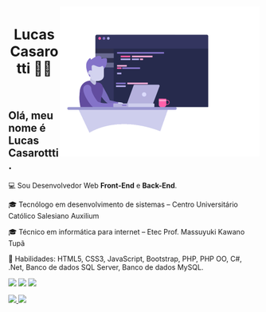 <img src="https://github.com/Lucas-Casarotti/Lucas-Casarotti/blob/main/ilustration.png" min-width="400" max-width="400" width="400" align="right" alt="Lucas Casarotti">
<h1 align="center">Lucas Casarotti 👨‍💻</h1><br>
<h2>Olá, meu nome é Lucas Casarottti.</h2>
<p>💻 Sou Desenvolvedor Web <b>Front-End</b> e <b>Back-End</b>.</p>
<p>🎓 Tecnólogo em desenvolvimento de sistemas – Centro Universitário Católico Salesiano Auxilium</p>
<p>🎓 Técnico em informática para internet – Etec Prof. Massuyuki Kawano Tupã</p> 
<p>🚀 Habilidades: HTML5, CSS3, JavaScript, Bootstrap, PHP, PHP OO, C#, .Net, Banco de dados SQL Server, Banco de dados MySQL.</p>

<p align="left">
  <a href="https://www.linkedin.com/in/lucas-casarotti-655680172/:" alt="Linkedin">
  <img src="https://img.shields.io/badge/-Linkedin-0e76a8?style=for-the-badge&logo=Linkedin&logoColor=white&link=https://www.linkedin.com/in/lucas-casarotti-655680172/" /></a>
  <a href="https://www.instagram.com/lucas_casarotti/" alt="Instagram">
  <img src="https://img.shields.io/badge/-Instagram-DF0174?style=for-the-badge&logo=instagram&logoColor=white&link=https://www.instagram.com/lucas_casarotti/"/></a>
  <a href="https://www.facebook.com/lucas.casarotti.1/" alt="Facebook">
  <img src="https://img.shields.io/badge/-Facebook-3b5998?style=for-the-badge&logo=facebook&logoColor=white&link=https://www.facebook.com/lucas.casarotti.1/"/></a>
</p>  

<div>
  <a href="https://github.com/Lucas-Casarotti">
  <img height="180em" src="https://github-readme-stats.vercel.app/api?username=Lucas-Casarotti&show_icons=true&theme=dark&include_all_commits=true&count_private=true"/>
  <img height="180em" src="https://github-readme-stats.vercel.app/api/top-langs/?username=Lucas-Casarotti&layout=compact&langs_count=7&theme=dark"/>
    
</div>

  
